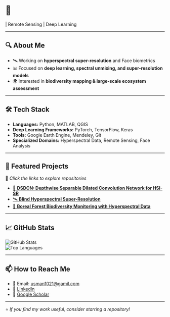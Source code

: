 # 👋  

| Remote Sensing | Deep Learning

---

## 🔍 About Me
- 🛰 Working on **hyperspectral super-resolution** and Face biometrics 
- 📊 Focused on **deep learning, spectral unmixing, and super-resolution models**  
- 🌍 Interested in **biodiversity mapping & large-scale ecosystem assessment**    

---

## 🛠 Tech Stack
- **Languages:** Python, MATLAB, QGIS
- **Deep Learning Frameworks:** PyTorch, TensorFlow, Keras  
- **Tools:** Google Earth Engine, Mendeley, Git
- **Specialized Domains:** Hyperspectral Data, Remote Sensing, Face Analysis  

---

## 📂 Featured Projects
🔗 *Click the links to explore repositories*  

- [🌈 **DSDCN: Depthwise Separable Dilated Convolution Network for HSI-SR**](https://github.com/yourusername/DSDCN)  
- [🛰 **Blind Hyperspectral Super-Resolution**](https://github.com/yourusername/blind-HSI-SR)  
- [🌳 **Boreal Forest Biodiversity Monitoring with Hyperspectral Data**](https://github.com/yourusername/boreal-biodiversity)  

---

## 📈 GitHub Stats
![GitHub Stats](https://github-readme-stats.vercel.app/api?username=yourusername&show_icons=true&theme=default)  
![Top Languages](https://github-readme-stats.vercel.app/api/top-langs/?username=yourusername&layout=compact)

---

## 📫 How to Reach Me
- 📧 Email: [usman1021@gamil.com](mailto:usman1021@gamil.com)  
- 🔗 [LinkedIn](https://www.linkedin.com/in/your-linkedin)  
- 🔗 [Google Scholar]([https://scholar.google.com/citations?user=YourScholarID](https://scholar.google.dk/citations?user=Zu-0ve0AAAAJ&hl=en))

---

⭐ *If you find my work useful, consider starring a repository!*

